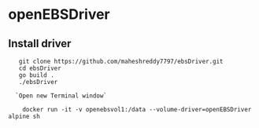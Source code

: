 # openEBSDriver

## Install driver
  
   ```
      git clone https://github.com/maheshreddy7797/ebsDriver.git
      cd ebsDriver
      go build .
      ./ebsDriver
  ```
      `Open new Terminal window`
  ```
      docker run -it -v openebsvol1:/data --volume-driver=openEBSDriver alpine sh
  ```
